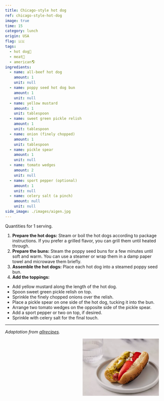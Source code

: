 ```yaml
---
title: Chicago-style hot dog
ref: chicago-style-hot-dog
image: true
time: 15
category: lunch
origin: USA
flag: 🇺🇸
tags:
  - hot dog🌭
  - meat🥩
  - american🌎
ingredients:
  - name: all-beef hot dog
    amount: 1
    unit: null
  - name: poppy seed hot dog bun
    amount: 1
    unit: null
  - name: yellow mustard
    amount: 1
    unit: tablespoon
  - name: sweet green pickle relish
    amount: 1
    unit: tablespoon
  - name: onion (finely chopped)
    amount: 1
    unit: tablespoon
  - name: pickle spear
    amount: 1
    unit: null
  - name: tomato wedges
    amount: 2
    unit: null
  - name: sport pepper (optional)
    amount: 1
    unit: null
  - name: celery salt (a pinch)
    amount: null
    unit: null
side_image: ./images/aigen.jpg
---
```


Quantities for 1 serving.

1. **Prepare the hot dogs:** Steam or boil the hot dogs according to package instructions. If you prefer a grilled flavor, you can grill them until heated through.
2. **Prepare the buns:** Steam the poppy seed buns for a few minutes until soft and warm. You can use a steamer or wrap them in a damp paper towel and microwave them briefly.
3. **Assemble the hot dogs:** Place each hot dog into a steamed poppy seed bun.
4. **Add the toppings:**
- Add yellow mustard along the length of the hot dog.
- Spoon sweet green pickle relish on top.
- Sprinkle the finely chopped onions over the relish.
- Place a pickle spear on one side of the hot dog, tucking it into the bun.
- Arrange two tomato wedges on the opposite side of the pickle spear.
- Add a sport pepper or two on top, if desired.
- Sprinkle with celery salt for the final touch.

---

_Adaptation from [allrecipes](https://www.allrecipes.com/recipe/134483/chicago-style-hot-dog/)._

<img src="images/chicago_style_hot_dog.png" style="width:250px; float:right;"/>